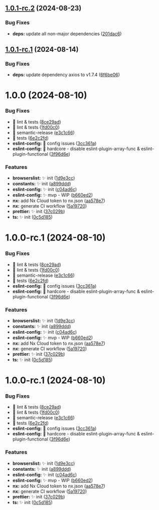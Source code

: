 ## [1.0.1-rc.2](https://github.com/akhenda/nx-starter/compare/eslint-config-v1.0.1-rc.1...eslint-config-v1.0.1-rc.2) (2024-08-23)

### Bug Fixes

- **deps:** update all non-major dependencies ([201dac6](https://github.com/akhenda/nx-starter/commit/201dac62e6d2b9cd90e160ff9fd85381b952adc9))

## [1.0.1-rc.1](https://github.com/akhenda/nx-starter/compare/eslint-config-v1.0.0...eslint-config-v1.0.1-rc.1) (2024-08-14)

### Bug Fixes

- **deps:** update dependency axios to v1.7.4 ([6f6be06](https://github.com/akhenda/nx-starter/commit/6f6be069fcb96d85c83e2ade78e801d8150ad688))

# 1.0.0 (2024-08-10)

### Bug Fixes

- :bug: lint & tests ([8ce29ad](https://github.com/akhenda/nx-starter/commit/8ce29ad9144a637f99ba180777c4aa019681886a))
- :bug: lint & tests ([1fd00c0](https://github.com/akhenda/nx-starter/commit/1fd00c0b2d1dd80a768e77df238a7f3e9d34b781))
- :bug: semantic-release ([e3c1c66](https://github.com/akhenda/nx-starter/commit/e3c1c662e8ad2715be5a2ff81d7902a8b6dc621b))
- :bug: tests ([6e2c2fd](https://github.com/akhenda/nx-starter/commit/6e2c2fdff9078b38098ee360569029f0a8c2069b))
- **eslint-config:** :bug: config issues ([3cc361a](https://github.com/akhenda/nx-starter/commit/3cc361a4fe003735d88b4e99ab6cad6de08224be))
- **eslint-config:** :bug: hardcore - disable eslint-plugin-array-func & eslint-plugin-functional ([3f96d6e](https://github.com/akhenda/nx-starter/commit/3f96d6ecaa2f07edad61bf6041add88e25b908d3))

### Features

- **browserslist:** :sparkles: init ([1d9e3cc](https://github.com/akhenda/nx-starter/commit/1d9e3cca41fd55a93fa52483a17ffe66918a3094))
- **constants:** :sparkles: init ([a899ddd](https://github.com/akhenda/nx-starter/commit/a899ddd7bbdb4d3569372e5f6bfb562920c81a75))
- **eslint-config:** :sparkles: init ([c04ad6c](https://github.com/akhenda/nx-starter/commit/c04ad6c57bd1a59aa5921426cd2bb2ac70c6f714))
- **eslint-config:** :sparkles: mvp - WIP ([b660ed2](https://github.com/akhenda/nx-starter/commit/b660ed235b819a824026400e2466e29f634e2e80))
- **nx:** add Nx Cloud token to nx.json ([aa578e7](https://github.com/akhenda/nx-starter/commit/aa578e7e7f352d980da6540e0f12c8e069968a35))
- **nx:** generate CI workflow ([5a19720](https://github.com/akhenda/nx-starter/commit/5a19720a995b1e45087192d38df64b35cb5e6e80))
- **prettier:** :sparkles: init ([37c029b](https://github.com/akhenda/nx-starter/commit/37c029bea994a02436b39ab32cc42c5a44d419c5))
- **ts:** :sparkles: init ([0c5d185](https://github.com/akhenda/nx-starter/commit/0c5d1852c5738c815ae318abe4d2cfc4b788a174))

# 1.0.0-rc.1 (2024-08-10)

### Bug Fixes

- :bug: lint & tests ([8ce29ad](https://github.com/akhenda/nx-starter/commit/8ce29ad9144a637f99ba180777c4aa019681886a))
- :bug: lint & tests ([1fd00c0](https://github.com/akhenda/nx-starter/commit/1fd00c0b2d1dd80a768e77df238a7f3e9d34b781))
- :bug: semantic-release ([e3c1c66](https://github.com/akhenda/nx-starter/commit/e3c1c662e8ad2715be5a2ff81d7902a8b6dc621b))
- :bug: tests ([6e2c2fd](https://github.com/akhenda/nx-starter/commit/6e2c2fdff9078b38098ee360569029f0a8c2069b))
- **eslint-config:** :bug: config issues ([3cc361a](https://github.com/akhenda/nx-starter/commit/3cc361a4fe003735d88b4e99ab6cad6de08224be))
- **eslint-config:** :bug: hardcore - disable eslint-plugin-array-func & eslint-plugin-functional ([3f96d6e](https://github.com/akhenda/nx-starter/commit/3f96d6ecaa2f07edad61bf6041add88e25b908d3))

### Features

- **browserslist:** :sparkles: init ([1d9e3cc](https://github.com/akhenda/nx-starter/commit/1d9e3cca41fd55a93fa52483a17ffe66918a3094))
- **constants:** :sparkles: init ([a899ddd](https://github.com/akhenda/nx-starter/commit/a899ddd7bbdb4d3569372e5f6bfb562920c81a75))
- **eslint-config:** :sparkles: init ([c04ad6c](https://github.com/akhenda/nx-starter/commit/c04ad6c57bd1a59aa5921426cd2bb2ac70c6f714))
- **eslint-config:** :sparkles: mvp - WIP ([b660ed2](https://github.com/akhenda/nx-starter/commit/b660ed235b819a824026400e2466e29f634e2e80))
- **nx:** add Nx Cloud token to nx.json ([aa578e7](https://github.com/akhenda/nx-starter/commit/aa578e7e7f352d980da6540e0f12c8e069968a35))
- **nx:** generate CI workflow ([5a19720](https://github.com/akhenda/nx-starter/commit/5a19720a995b1e45087192d38df64b35cb5e6e80))
- **prettier:** :sparkles: init ([37c029b](https://github.com/akhenda/nx-starter/commit/37c029bea994a02436b39ab32cc42c5a44d419c5))
- **ts:** :sparkles: init ([0c5d185](https://github.com/akhenda/nx-starter/commit/0c5d1852c5738c815ae318abe4d2cfc4b788a174))

# 1.0.0-rc.1 (2024-08-10)

### Bug Fixes

- :bug: lint & tests ([8ce29ad](https://github.com/akhenda/nx-starter/commit/8ce29ad9144a637f99ba180777c4aa019681886a))
- :bug: lint & tests ([1fd00c0](https://github.com/akhenda/nx-starter/commit/1fd00c0b2d1dd80a768e77df238a7f3e9d34b781))
- :bug: semantic-release ([e3c1c66](https://github.com/akhenda/nx-starter/commit/e3c1c662e8ad2715be5a2ff81d7902a8b6dc621b))
- :bug: tests ([6e2c2fd](https://github.com/akhenda/nx-starter/commit/6e2c2fdff9078b38098ee360569029f0a8c2069b))
- **eslint-config:** :bug: config issues ([3cc361a](https://github.com/akhenda/nx-starter/commit/3cc361a4fe003735d88b4e99ab6cad6de08224be))
- **eslint-config:** :bug: hardcore - disable eslint-plugin-array-func & eslint-plugin-functional ([3f96d6e](https://github.com/akhenda/nx-starter/commit/3f96d6ecaa2f07edad61bf6041add88e25b908d3))

### Features

- **browserslist:** :sparkles: init ([1d9e3cc](https://github.com/akhenda/nx-starter/commit/1d9e3cca41fd55a93fa52483a17ffe66918a3094))
- **constants:** :sparkles: init ([a899ddd](https://github.com/akhenda/nx-starter/commit/a899ddd7bbdb4d3569372e5f6bfb562920c81a75))
- **eslint-config:** :sparkles: init ([c04ad6c](https://github.com/akhenda/nx-starter/commit/c04ad6c57bd1a59aa5921426cd2bb2ac70c6f714))
- **eslint-config:** :sparkles: mvp - WIP ([b660ed2](https://github.com/akhenda/nx-starter/commit/b660ed235b819a824026400e2466e29f634e2e80))
- **nx:** add Nx Cloud token to nx.json ([aa578e7](https://github.com/akhenda/nx-starter/commit/aa578e7e7f352d980da6540e0f12c8e069968a35))
- **nx:** generate CI workflow ([5a19720](https://github.com/akhenda/nx-starter/commit/5a19720a995b1e45087192d38df64b35cb5e6e80))
- **prettier:** :sparkles: init ([37c029b](https://github.com/akhenda/nx-starter/commit/37c029bea994a02436b39ab32cc42c5a44d419c5))
- **ts:** :sparkles: init ([0c5d185](https://github.com/akhenda/nx-starter/commit/0c5d1852c5738c815ae318abe4d2cfc4b788a174))

